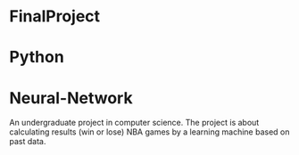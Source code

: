 # FinalProject
# Python
# Neural-Network

An undergraduate project in computer science.
The project is about calculating results (win or lose) NBA games by a learning machine based on past data.
